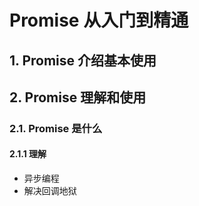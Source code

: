 # Promise 从入门到精通

## 1. Promise 介绍基本使用

## 2. Promise 理解和使用

### 2.1. Promise 是什么

#### 2.1.1 理解

- 异步编程
- 解决回调地狱

